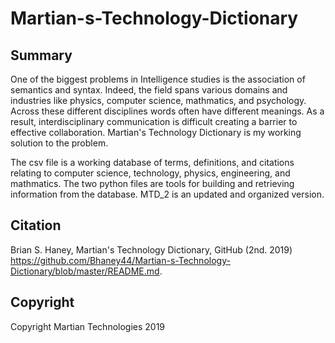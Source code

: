 # Martian-s-Technology-Dictionary

Summary
-----------
One of the biggest problems in Intelligence studies is the association of semantics and syntax. Indeed, the field spans various domains and industries like physics, computer science, mathmatics, and psychology. Across these different disciplines words often have different meanings. As a result, interdisciplinary communication is difficult creating a barrier to effective  collaboration. Martian's Technology Dictionary is my working solution to the problem.

The csv file is a working database of terms, definitions, and citations relating to computer science, technology, physics, engineering, and mathmatics. The two python files are tools for building and retrieving information from the database. MTD_2 is an updated and organized version.


Citation
-----------
Brian S. Haney, Martian's Technology Dictionary, GitHub (2nd. 2019) https://github.com/Bhaney44/Martian-s-Technology-Dictionary/blob/master/README.md.


Copyright
-----------
Copyright Martian Technologies 2019
